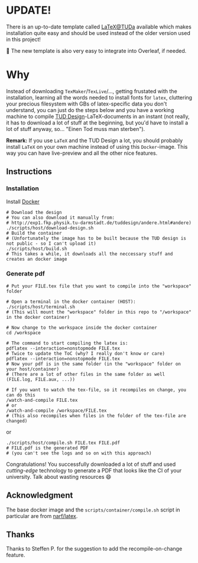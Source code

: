 # UPDATE!

There is an up-to-date template called [LaTeX@TUDa](https://www.ce.tu-darmstadt.de/ce/latex_tuda/index.de.jsp) available which makes installation quite easy and should be used instead of the older version used in this project!

:pencil: The new template is also very easy to integrate into Overleaf, if needed.

# Why
Instead of downloading `TexMaker`/`TexLive`/..., getting frustated with the installation, learning all the words needed to install fonts for `latex`, cluttering your precious filesystem with GBs of latex-specific data you don't understand, you can just do the steps below and you have a working machine to compile [TUD Design](http://exp1.fkp.physik.tu-darmstadt.de/tuddesign/)-LaTeX-documents in an instant (not really, it has to download a lot of stuff at the beginning, but you'd have to install a lot of stuff anyway, so... "Einen Tod muss man sterben").

**Remark:** If you use `LaTeX` and the TUD Design a lot, you should probably install `LaTeX` on your own machine instead of using this `Docker`-image. This way you can have live-preview and all the other nice features.

## Instructions

### Installation
Install [Docker](https://www.docker.com/)
```shell
# Download the design
# You can also download it manually from:
# http://exp1.fkp.physik.tu-darmstadt.de/tuddesign/andere.html#andere)
./scripts/host/download-design.sh
# Build the container
# (Unfortunately the image has to be built because the TUD design is not public - so I can't upload it)
./scripts/host/build.sh
# This takes a while, it downloads all the neccessary stuff and creates an docker image
```

### Generate pdf
```shell
# Put your FILE.tex file that you want to compile into the "workspace" folder

# Open a terminal in the docker container (HOST):
./scripts/host/terminal.sh
# (This will mount the "workspace" folder in this repo to "/workspace" in the docker container)

# Now change to the workspace inside the docker container
cd /workspace

# The command to start compiling the latex is:
pdflatex --interaction=nonstopmode FILE.tex
# Twice to update the ToC (why? I really don't know or care)
pdflatex --interaction=nonstopmode FILE.tex
# Now your pdf is in the same folder (in the "workspace" folder on your host/container)
# (There are a lot of other files in the same folder as well (FILE.log, FILE.aux, ...))

# If you want to watch the tex-file, so it recompiles on change, you can do this
/watch-and-compile FILE.tex
# or
/watch-and-compile /workspace/FILE.tex
# (This also recompiles when files in the folder of the tex-file are changed)
```
or
```shell
./scripts/host/compile.sh FILE.tex FILE.pdf
# FILE.pdf is the generated PDF
# (you can't see the logs and so on with this approach)
```

Congratulations! You successfully downloaded a lot of stuff and used _cutting-edge_ technology to generate a PDF that looks like the CI of your university. Talk about wasting resources :smile:

## Acknowledgment
The base docker image and the `scripts/container/compile.sh` script in particular are from [narf/latex](https://hub.docker.com/r/narf/latex/).

## Thanks
Thanks to Steffen P. for the suggestion to add the recompile-on-change feature.